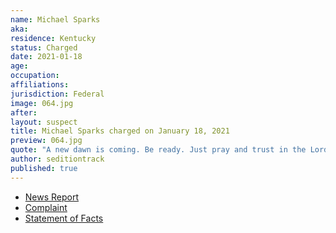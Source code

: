 ```yaml
---
name: Michael Sparks
aka:
residence: Kentucky
status: Charged
date: 2021-01-18
age:
occupation:
affiliations:
jurisdiction: Federal
image: 064.jpg
after:
layout: suspect
title: Michael Sparks charged on January 18, 2021
preview: 064.jpg
quote: "A new dawn is coming. Be ready. Just pray and trust in the Lord."
author: seditiontrack
published: true
---
```


- [News Report](https://www.whas11.com/article/news/kentucky/elizabethtown-kentucky-capitol-riot-charges/417-5c05ad24-1375-4a90-a628-20196a598e61)
- [Complaint](https://www.justice.gov/opa/page/file/1357386/download)
- [Statement of Facts](https://www.justice.gov/opa/page/file/1357391/download)
